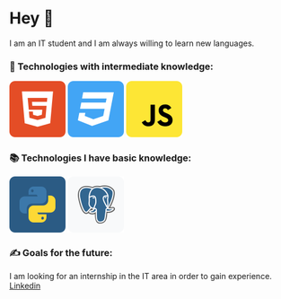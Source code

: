 # Hey 🖖
I am an IT student and I am always willing to learn new languages.

### 🧠 Technologies with intermediate knowledge:
![html5](https://raw.githubusercontent.com/BrunoVBBoscoli/BrunoVBBoscoli/main/icons/html5.svg) ![css3](https://raw.githubusercontent.com/BrunoVBBoscoli/BrunoVBBoscoli/main/icons/css3.svg) ![javascript](https://raw.githubusercontent.com/BrunoVBBoscoli/BrunoVBBoscoli/main/icons/javascript.svg)

### 📚 Technologies I have basic knowledge: 
![python](https://raw.githubusercontent.com/BrunoVBBoscoli/BrunoVBBoscoli/main/icons/python.svg) ![postgressql](https://raw.githubusercontent.com/BrunoVBBoscoli/BrunoVBBoscoli/main/icons/postgresql.svg)

### ✍ Goals for the future:
I am looking for an internship in the IT area in order to gain experience. [Linkedin](https://www.linkedin.com/in/bruno-villas-b%C3%B4as-boscoli-356943171/)
